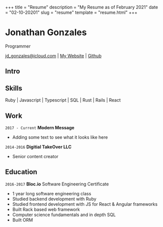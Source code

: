 +++
title = "Resume"
description = "My Resume as of February 2021"
date = "02-10-20201"
slug = "resume"
template = "resume.html"
+++

# Jonathan Gonzales
Programmer

<div id="webaddress">
  <a href="jd_gonzales@icloud.com">jd_gonzales@icloud.com</a> | <a href="/">My Website</a> | <a href="https://github.com/juliusdelta" target="_blank">Github</a>
</div>

## Intro

## Skills
Ruby | Javascript | Typescript | SQL | Rust | Rails | React

## Work

`2017 - Current`
__Modern Message__

- Adding some text to see what it looks like here

`2014-2016`
__Digitial TakeOver LLC__

- Senior content creator

## Education

`2016-2017`
__Bloc.io__
Software Engineering Certificate
- 1 year long software engineering class
- Studied backend development with Ruby
- Studied frontend development with JS for React & Angular frameworks
- Built Rack based web framework
- Computer science fundamentals and in depth SQL
- Built ORM

